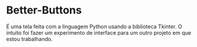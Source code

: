 # Better-Buttons
É uma tela feita com a linguagem Python usando a biblioteca Tkinter. O intuito foi fazer um experimento de interface para um outro projeto em que estou trabalhando.
